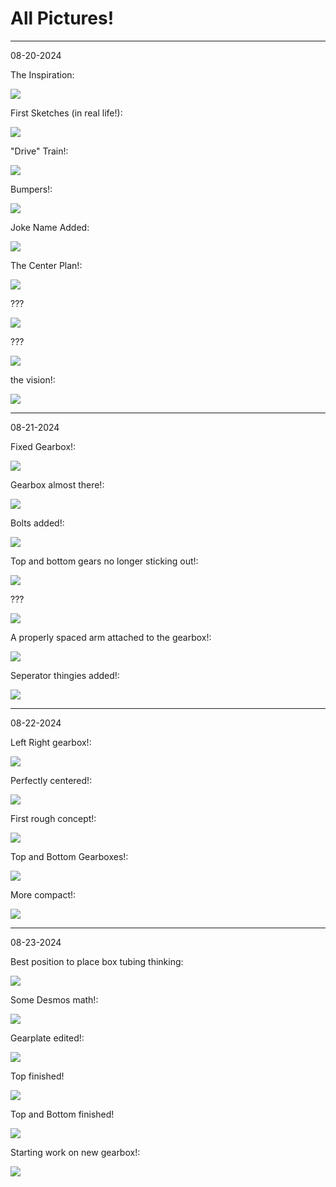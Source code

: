 # All Pictures!

---

08-20-2024

The Inspiration:

![](</updatelogs/images/082024/08202024 - 1.png>)

First Sketches (in real life!):

![](</updatelogs/images/082024/08202024 - 2.png>)

"Drive" Train!:

![](</updatelogs/images/082024/08202024 - 3.png>)

Bumpers!:

![](</updatelogs/images/082024/08202024 - 4.png>)

Joke Name Added:

![](</updatelogs/images/082024/08202024 - 5.png>)

The Center Plan!:

![](</updatelogs/images/082024/08202024 - 6.png>)

???

![](</updatelogs/images/082024/08202024 - 7.png>)

???

![](</updatelogs/images/082024/08202024 - 8.png>)

the vision!:

![](</updatelogs/images/082024/08202024 - 9.png>)

---

08-21-2024

Fixed Gearbox!:

![](</updatelogs/images/082024/08212024 - 1.png>)

Gearbox almost there!:

![](</updatelogs/images/082024/08212024 - 2.png>)

Bolts added!:

![](</updatelogs/images/082024/08212024 - 3.png>)

Top and bottom gears no longer sticking out!:

![](</updatelogs/images/082024/08212024 - 4.png>)

???

![](</updatelogs/images/082024/08212024 - 5.png>)

A properly spaced arm attached to the gearbox!:

![](</updatelogs/images/082024/08212024 - 6.png>)

Seperator thingies added!:

![](</updatelogs/images/082024/08212024 - 7.png>)

---

08-22-2024

Left Right gearbox!:

![](</updatelogs/images/082024/08222024 - 1.png>)

Perfectly centered!:

![](</updatelogs/images/082024/08222024 - 2.png>)

First rough concept!:

![](</updatelogs/images/082024/08222024 - 3.png>)

Top and Bottom Gearboxes!:

![](</updatelogs/images/082024/08222024 - 4.png>)

More compact!:

![](</updatelogs/images/082024/08222024 - 5.png>)

---

08-23-2024

Best position to place box tubing thinking:

![](</updatelogs/images/082024/08232024 - 1.png>)

Some Desmos math!:

![](</updatelogs/images/082024/08232024 - 2.png>)

Gearplate edited!:

![](</updatelogs/images/082024/08232024 - 3.png>)

Top finished!

![](</updatelogs/images/082024/08232024 - 4.png>)

Top and Bottom finished!

![](</updatelogs/images/082024/08232024 - 5.png>)

Starting work on new gearbox!:

![](</updatelogs/images/082024/08232024 - 6.png>)